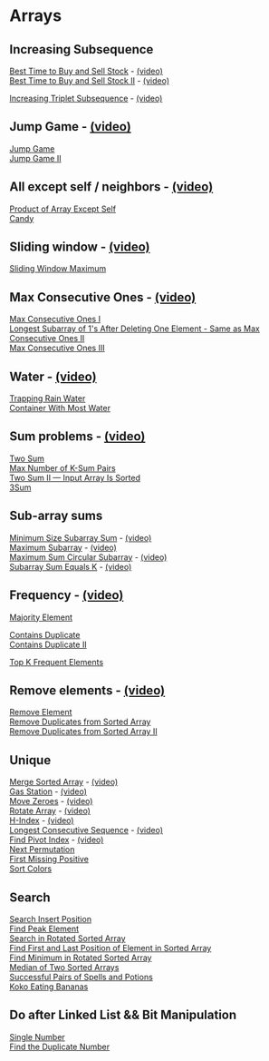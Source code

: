 # Arrays

## Increasing Subsequence

[Best Time to Buy and Sell Stock](https://leetcode.com/problems/best-time-to-buy-and-sell-stock/) - [(video)](https://youtu.be/aZ9VX2CrZJU)\
[Best Time to Buy and Sell Stock II](https://leetcode.com/problems/best-time-to-buy-and-sell-stock-ii/) - [(video)](https://youtu.be/aZ9VX2CrZJU)

[Increasing Triplet Subsequence](https://leetcode.com/problems/increasing-triplet-subsequence/) - [(video)](https://youtu.be/LSfdQy1l-EY)

## Jump Game - [(video)](https://youtu.be/FGvdklR4IjM)

[Jump Game](https://leetcode.com/problems/jump-game/)\
[Jump Game II](https://leetcode.com/problems/jump-game-ii/)

## All except self / neighbors - [(video)](https://youtu.be/rkRTUpSThgk)

[Product of Array Except Self](https://leetcode.com/problems/product-of-array-except-self/)\
[Candy](https://leetcode.com/problems/candy/)

## Sliding window - [(video)](https://youtu.be/dpzHAcs9J3k)

[Sliding Window Maximum](https://leetcode.com/problems/sliding-window-maximum/)

## Max Consecutive Ones - [(video)](https://youtu.be/Np8gon1E8Ss)

[Max Consecutive Ones I](https://leetcode.com/problems/max-consecutive-ones/)\
[Longest Subarray of 1's After Deleting One Element - Same as Max Consecutive Ones II](https://leetcode.com/problems/longest-subarray-of-1s-after-deleting-one-element/)\
[Max Consecutive Ones III](https://leetcode.com/problems/max-consecutive-ones-iii/)

## Water - [(video)](https://youtu.be/n-l5JKutZlw)

[Trapping Rain Water](https://leetcode.com/problems/trapping-rain-water/)\
[Container With Most Water](https://leetcode.com/problems/container-with-most-water/)

## Sum problems - [(video)](https://youtu.be/uaVvuPL7coo)

[Two Sum](https://leetcode.com/problems/two-sum/)\
[Max Number of K-Sum Pairs](https://leetcode.com/problems/max-number-of-k-sum-pairs/)\
[Two Sum II — Input Array Is Sorted](https://leetcode.com/problems/two-sum-ii-input-array-is-sorted/)\
[3Sum](https://leetcode.com/problems/3sum/)

## Sub-array sums

[Minimum Size Subarray Sum](https://leetcode.com/problems/minimum-size-subarray-sum/) - [(video)](https://youtu.be/AkD929gnkyQ)\
[Maximum Subarray](https://leetcode.com/problems/maximum-subarray/) - [(video)](https://youtu.be/AkD929gnkyQ)\
[Maximum Sum Circular Subarray](https://leetcode.com/problems/maximum-sum-circular-subarray) - [(video)](https://youtu.be/G0JXkwRDlO0)\
[Subarray Sum Equals K](https://leetcode.com/problems/subarray-sum-equals-k/) - [(video)](https://youtu.be/L1_9Q_6wSUI)

## Frequency - [(video)](https://youtu.be/uSQ12BGacls)

[Majority Element](https://leetcode.com/problems/majority-element/)

[Contains Duplicate](https://leetcode.com/problems/contains-duplicate/)\
[Contains Duplicate II](https://leetcode.com/problems/contains-duplicate-ii/)

[Top K Frequent Elements](https://leetcode.com/problems/top-k-frequent-elements/)

## Remove elements - [(video)](https://youtu.be/bj9W9GBn9DU)

[Remove Element](https://leetcode.com/problems/remove-element/)\
[Remove Duplicates from Sorted Array](https://leetcode.com/problems/remove-duplicates-from-sorted-array/)\
[Remove Duplicates from Sorted Array II](https://leetcode.com/problems/remove-duplicates-from-sorted-array-ii/)

## Unique

[Merge Sorted Array](https://leetcode.com/problems/merge-sorted-array/) - [(video)](https://youtu.be/E3FeuICmpRk?si=z_ennZw0FqcbNwyZ)\
[Gas Station](https://leetcode.com/problems/gas-station/) - [(video)](https://youtu.be/rDxDXlRmxag?si=zPwDBONx1auk9D5D)\
[Move Zeroes](https://leetcode.com/problems/move-zeroes/) - [(video)](https://youtu.be/aCRpvdurAJw?si=oKggqnB_jYOH3oBk)\
[Rotate Array](https://leetcode.com/problems/rotate-array/) - [(video)](https://youtu.be/b2h4DrUpck8)\
[H-Index](https://leetcode.com/problems/h-index/) - [(video)](https://youtu.be/0WuC40FpF58)\
[Longest Consecutive Sequence](https://leetcode.com/problems/longest-consecutive-sequence/) - [(video)](https://youtu.be/7LL6egzpIh4)\
[Find Pivot Index](https://leetcode.com/problems/find-pivot-index/) - [(video)](https://youtu.be/H08A_7RGxnk)\
[Next Permutation](https://leetcode.com/problems/next-permutation)\
[First Missing Positive](https://leetcode.com/problems/first-missing-positive)\
[Sort Colors](https://leetcode.com/problems/sort-colors/)

## Search

[Search Insert Position](https://leetcode.com/problems/search-insert-position)\
[Find Peak Element](https://leetcode.com/problems/find-peak-element)\
[Search in Rotated Sorted Array](https://leetcode.com/problems/search-in-rotated-sorted-array)\
[Find First and Last Position of Element in Sorted Array](https://leetcode.com/problems/find-first-and-last-position-of-element-in-sorted-array)\
[Find Minimum in Rotated Sorted Array](https://leetcode.com/problems/find-minimum-in-rotated-sorted-array)\
[Median of Two Sorted Arrays](https://leetcode.com/problems/median-of-two-sorted-arrays)\
[Successful Pairs of Spells and Potions](https://leetcode.com/problems/successful-pairs-of-spells-and-potions)\
[Koko Eating Bananas](https://leetcode.com/problems/koko-eating-bananas)

## Do after Linked List && Bit Manipulation

[Single Number](https://leetcode.com/problems/single-number)\
[Find the Duplicate Number](https://leetcode.com/problems/find-the-duplicate-number)

